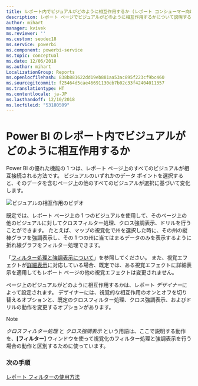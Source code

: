 ```yaml
---
title: レポート内でビジュアルがどのように相互作用するか (レポート コンシューマー向け)
description: レポート ページでビジュアルがどのように相互作用するかについて説明する Power BI エンド ユーザー向けドキュメント。
author: mihart
manager: kvivek
ms.reviewer: ''
ms.custom: seodec18
ms.service: powerbi
ms.component: powerbi-service
ms.topic: conceptual
ms.date: 12/06/2018
ms.author: mihart
LocalizationGroup: Reports
ms.openlocfilehash: 838b881622dd19eb881aa53ac895f223cf9bc460
ms.sourcegitcommit: f25464d5cae46691130eb7b02c33f42404011357
ms.translationtype: HT
ms.contentlocale: ja-JP
ms.lasthandoff: 12/10/2018
ms.locfileid: "53180509"
---
```

# <a name="how-visuals-cross-filter-each-other-in-a-power-bi-report"></a>Power BI のレポート内でビジュアルがどのように相互作用するか
Power BI の優れた機能の 1 つは、レポート ページ上のすべてのビジュアルが相互接続される方法です。 ビジュアルのいずれかのデータ ポイントを選択すると、そのデータを含むページ上の他のすべてのビジュアルが選択に基づいて変化します。 

![ビジュアルの相互作用のビデオ](media/end-user-interactions/interactions.gif)

既定では、レポート ページ上の 1 つのビジュアルを使用して、そのページ上の他のビジュアルに対してクロスフィルター処理、クロス強調表示、ドリルを行うことができます。 たとえば、マップの視覚化で州を選択した時に、その州の縦棒グラフを強調表示し、その 1 つの州に当てはまるデータのみを表示するように折れ線グラフをフィルター処理できます。

「[フィルター処理と強調表示について](../power-bi-reports-filters-and-highlighting.md)」を参照してください。 また、視覚エフェクトが[詳細表示](../power-bi-visualization-drill-down.md)に対応している場合、既定では、ある視覚エフェクトに詳細表示を適用してもレポート ページの他の視覚エフェクトは変更されません。 

ページ上のビジュアルがどのように相互作用するかは、レポート *デザイナー*によって設定されます。 デザイナーには、視覚的な相互作用のオンとオフを切り替えるオプションと、既定のクロスフィルター処理、クロス強調表示、およびドリルの動作を変更するオプションがあります。
  
> [!NOTE]
> *クロスフィルター処理* と *クロス強調表示* という用語は、ここで説明する動作を、**[フィルター]** ウィンドウを使って視覚化のフィルター処理と強調表示を行う場合の動作と区別するために使っています。  

### <a name="next-steps"></a>次の手順
[レポート フィルターの使用方法](../power-bi-how-to-report-filter.md)
